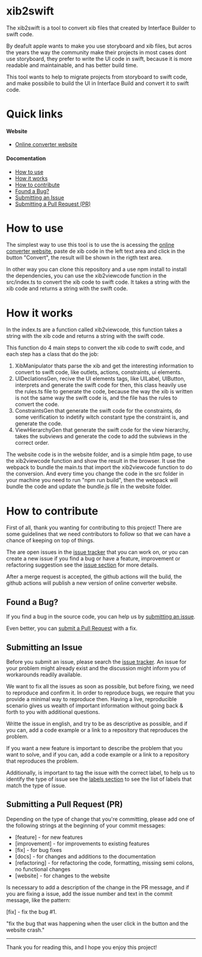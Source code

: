 # xib2swift

The xib2swift is a tool to convert xib files that created by Interface Builder to swift code. 

By deafult apple wants to make you use storyboard and xib files, but acros the years the way the community make their projects in most cases dont use storyboard, they prefer to write the UI code in swift, because it is more readable and maintainable, and has better build time.

This tool wants to help to migrate projects from storyboard to swift code, and make possibile to build the UI in Interface Build and convert it to swift code.

# Quick links
#### Website
- [Online converter website](https://vinicius-caputo.github.io/xib2viewcode/)
#### Docomentation
- [How to use](#how-to-use)
- [How it works](#how-it-works)
- [How to contribute](#how-to-contribute)
- [Found a Bug?](#issue)
- [Submitting an Issue](#submit-issue)
- [Submitting a Pull Request (PR)](#submit-pr)

# <a name="how-to-use"></a> How to use 

The simplest way to use this tool is to use the is acessing the [online converter website](https://vinicius-caputo.github.io/xib2viewcode/), paste de xib code in the left text area and click in the button "Convert", the result will be shown in the rigth text area.

In other way you can clone this repository and a use npm install to install the dependencies, you can use the xib2viewcode function in the src/index.ts to convert the xib code to swift code. It takes a string with the xib code and returns a string with the swift code.

# <a name="how-it-works"></a> How it works

In the index.ts are a function called xib2viewcode, this function takes a string with the xib code and returns a string with the swift code. 

This function do 4 main steps to convert the xib code to swift code, and each step has a class that do the job:

1. XibManipulator thats parse the xib and get the interesting information to convert to swift code, like outlets, actions, constraints, ui elements.
2. UIDeclationsGen, recive the UI elements tags, like UILabel, UIButton, interprets and generate the swift code for then, this class heavily use the rules.ts file to generate the code, because the way the xib is written is not the same way the swift code is, and the file has the rules to convert the code.
3. ConstraintsGen that generate the swift code for the constraints, do some verification to indetify witch constant type the constraint is, and generate the code.
4. ViewHierarchyGen that generate the swift code for the view hierarchy, takes the subviews and generate the code to add the subviews in the correct order.

The website code is in the website folder, and is a simple htlm page, to use the xib2viewcode function and show the result in the browser. It use the webpack to bundle the main.ts that import the xib2viewcode function to do the conversion. And every time you change the code in the src folder in your machine you need to run "npm run build", then the webpack will bundle the code and update the bundle.js file in the website folder.

# <a name="how-to-contribute"></a> How to contribute

First of all, thank you wanting for contributing to this project!
There are some guidelines that we need contributors to follow so that we can have a chance of keeping on top of things.

The are open issues in the [issue tracker](https://github.com/vinicius-caputo/xib2viewcode/issues) that you can work on, or you can create a new issue if you find a bug or have a feature, improvement or refactoring suggestion see the [issue section](#issue) for more details.

After a merge request is accepted, the github actions will the build, the github actions will publish a new version of online converter website.

## <a name="issue"></a> Found a Bug?

If you find a bug in the source code, you can help us by [submitting an issue](#submit-issue).

Even better, you can [submit a Pull Request](#submit-pr) with a fix.

## <a name="submit-issue"></a> Submitting an Issue

Before you submit an issue, please search the [issue tracker](https://github.com/vinicius-caputo/xib2viewcode/issues). An issue for your problem might already exist and the discussion might inform you of workarounds readily available.

We want to fix all the issues as soon as possible, but before fixing, we need to reproduce and confirm it. In order to reproduce bugs, we require that you provide a minimal way to reproduce then. Having a live, reproducible scenario gives us wealth of important information without going back & forth to you with additional questions.

Writte the issue in english, and try to be as descriptive as possible, and if you can, add a code example or a link to a repository that reproduces the problem.

If you want a new feature is important to describe the problem that you want to solve, and if you can, add a code example or a link to a repository that reproduces the problem.

Additionally, is important to tag the issue with the correct label, to help us to identify the type of issue see the [labels section](https://github.com/vinicius-caputo/xib2viewcode/labels) to see the list of labels that match the type of issue.

## <a name="submit-pr"></a> Submitting a Pull Request (PR)

Depending on the type of change that you're committing, please add one of the following strings at the beginning of your commit messages:

- [feature] - for new features
- [improvement] - for improvements to existing features
- [fix] - for bug fixes
- [docs] - for changes and additions to the documentation
- [refactoring] - for refactoring the code, formatting, missing semi colons, no functional changes
- [website] - for changes to the website

Is necessary to add a description of the change in the PR message, and if you are fixing a issue, add the issue number and text in the commit message, like the pattern:

[fix] - fix the bug #1.

"fix the bug that was happening when the user click in the button and the website crash."

----------
Thank you for reading this, and I hope you enjoy this project!

